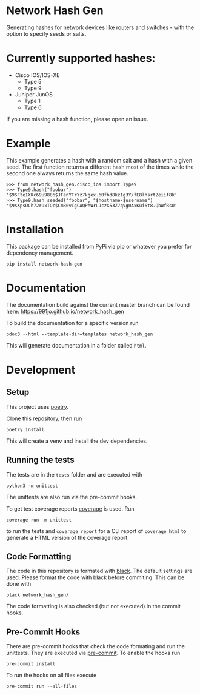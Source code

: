 # Network Hash Gen

Generating hashes for network devices like routers and switches - with the
option to specify seeds or salts.

# Currently supported hashes:

- Cisco IOS/IOS-XE
  - Type 5
  - Type 9
- Juniper JunOS
  - Type 1
  - Type 6

If you are missing a hash function, please open an issue.

# Example

This example generates a hash with a random salt and a hash with a given seed.
The first function returns a different hash most of the times while the
second one always returns the same hash value.

``` python3
>>> from network_hash_gen.cisco_ios import Type9
>>> Type9.hash("foobar")
'$9$FteIXKc69u9886$JFenYTrYz7kgex.60fbd8kzIg3Y/fE8lhsrtZeiif8k'
>>> Type9.hash_seeded("foobar", "$hostname-$username")
'$9$XpsDCh72ruxTQc$Cm80vIgCAQPhWrLJczX53Z7qVg0AxKui6t8.QbWfBsU'
```

# Installation

This package can be installed from PyPi via pip or whatever you prefer for
dependency management.

```
pip install network-hash-gen
```

# Documentation

The documentation build against the current master branch can be found here:
https://991jo.github.io/network_hash_gen

To build the documentation for a specific version run

```
pdoc3 --html --template-dir=templates network_hash_gen
```

This will generate documentation in a folder called `html`.

# Development

## Setup

This project uses [poetry](https://python-poetry.org/).

Clone this repository, then run
```
poetry install
```
This will create a venv and install the dev dependencies.

## Running the tests

The tests are in the `tests` folder and are executed with

```
python3 -m unittest
```

The unittests are also run via the pre-commit hooks.

To get test coverage reports [coverage](https://coverage.readthedocs.io/en/latest/)
is used. Run

```
coverage run -m unittest
```

to run the tests and `coverage report` for a CLI report of `coverage html` to
generate a HTML version of the coverage report.

## Code Formatting

The code in this repository is formated with [black](https://github.com/psf/black).
The default settings are used.
Please format the code with black before commiting.
This can be done with

```
black network_hash_gen/
```

The code formatting is also checked (but not executed) in the commit hooks.

## Pre-Commit Hooks

There are pre-commit hooks that check the code formating and run the unittests.
They are executed via [pre-commit](https://pre-commit.com/).
To enable the hooks run

```
pre-commit install
```

To run the hooks on all files execute
```
pre-commit run --all-files
```
